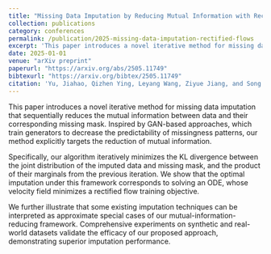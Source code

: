 ```yaml
---
title: "Missing Data Imputation by Reducing Mutual Information with Rectified Flows"
collection: publications
category: conferences
permalink: /publication/2025-missing-data-imputation-rectified-flows
excerpt: 'This paper introduces a novel iterative method for missing data imputation that sequentially reduces the mutual information between data and their corresponding missing mask.'
date: 2025-01-01
venue: "arXiv preprint"
paperurl: "https://arxiv.org/abs/2505.11749"
bibtexurl: "https://arxiv.org/bibtex/2505.11749"
citation: 'Yu, Jiahao, Qizhen Ying, Leyang Wang, Ziyue Jiang, and Song Liu. "Missing Data Imputation by Reducing Mutual Information with Rectified Flows." arXiv preprint arXiv:2505.11749 (2025).'
---
```


This paper introduces a novel iterative method for missing data imputation that sequentially reduces the mutual information between data and their corresponding missing mask. Inspired by GAN-based approaches, which train generators to decrease the predictability of missingness patterns, our method explicitly targets the reduction of mutual information.

Specifically, our algorithm iteratively minimizes the KL divergence between the joint distribution of the imputed data and missing mask, and the product of their marginals from the previous iteration. We show that the optimal imputation under this framework corresponds to solving an ODE, whose velocity field minimizes a rectified flow training objective. 

We further illustrate that some existing imputation techniques can be interpreted as approximate special cases of our mutual-information-reducing framework. Comprehensive experiments on synthetic and real-world datasets validate the efficacy of our proposed approach, demonstrating superior imputation performance.